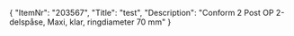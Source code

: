 {
  "ItemNr": "203567",
  "Title": "test",
  "Description": "Conform 2 Post OP 2-delspåse, Maxi, klar, ringdiameter 70 mm"
}